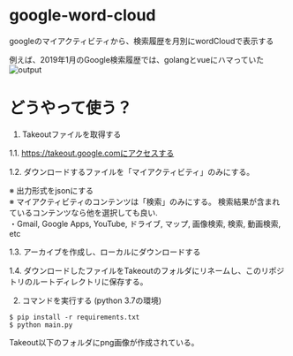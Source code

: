 # google-word-cloud

googleのマイアクティビティから、検索履歴を月別にwordCloudで表示する

例えば、2019年1月のGoogle検索履歴では、golangとvueにハマっていた  
![output](https://res.cloudinary.com/silverbirder/image/upload/v1551595196/google-word-cloud/%E3%83%9E%E3%82%A4%E3%82%A2%E3%82%AF%E3%83%86%E3%82%A3%E3%83%92%E3%82%99%E3%83%86%E3%82%A3.json.201901.json.txt.png)

# どうやって使う？

1. Takeoutファイルを取得する

1.1. https://takeout.google.comにアクセスする  

1.2. ダウンロードするファイルを「マイアクティビティ」のみにする。  

※ 出力形式をjsonにする  
※ マイアクティビティのコンテンツは「検索」のみにする。
検索結果が含まれているコンテンツなら他を選択しても良い.   
・Gmail, Google Apps, YouTube, ドライブ, マップ, 画像検索, 検索, 動画検索, etc  

1.3. アーカイブを作成し、ローカルにダウンロードする  

1.4. ダウンロードしたファイルをTakeoutのフォルダにリネームし、このリポジトリのルートディレクトリに保存する。  

2. コマンドを実行する (python 3.7の環境)

```
$ pip install -r requirements.txt
$ python main.py
```

Takeout以下のフォルダにpng画像が作成されている。
